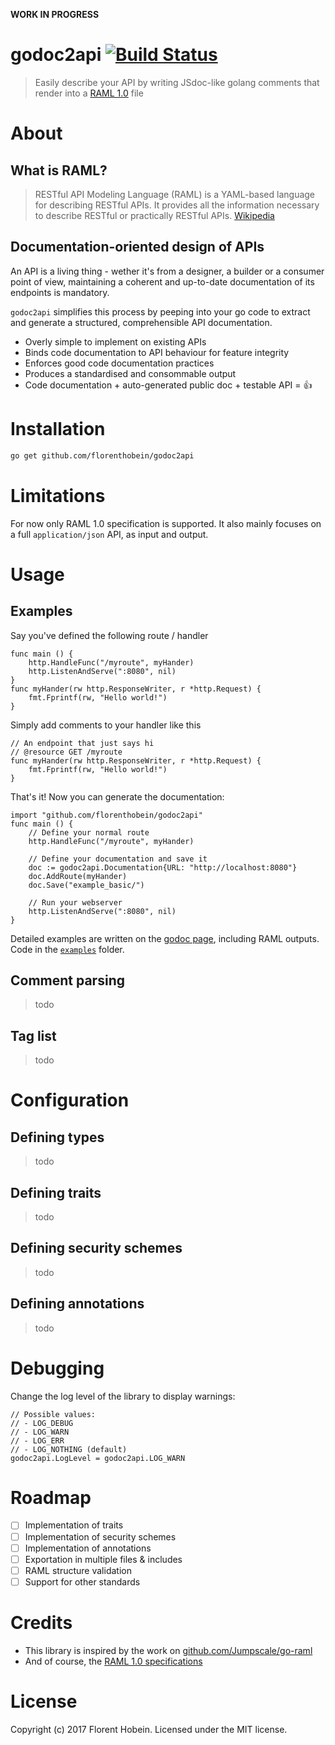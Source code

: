 **WORK IN PROGRESS**

godoc2api [![Build Status](https://travis-ci.org/florenthobein/godoc2api.svg?branch=master)](https://travis-ci.org/florenthobein/godoc2api)
===
> Easily describe your API by writing JSdoc-like golang comments that render into a [RAML 1.0](https://raml.org/) file

# About
## What is RAML?

> RESTful API Modeling Language (RAML) is a YAML-based language for describing RESTful APIs. It provides all the information necessary to describe RESTful or practically RESTful APIs.
[Wikipedia](https://en.wikipedia.org/wiki/RAML_(software))

## Documentation-oriented design of APIs

An API is a living thing - wether it's from a designer, a builder or a consumer point of view, maintaining a coherent and up-to-date documentation of its endpoints is mandatory.

`godoc2api` simplifies this process by peeping into your go code to extract and generate a structured, comprehensible API documentation.

* Overly simple to implement on existing APIs
* Binds code documentation to API behaviour for feature integrity
* Enforces good code documentation practices
* Produces a standardised and consommable output
* Code documentation + auto-generated public doc + testable API = 👍

# Installation

```bash
go get github.com/florenthobein/godoc2api
```

# Limitations

For now only RAML 1.0 specification is supported. It also mainly focuses on a full `application/json` API, as input and output.

# Usage

## Examples

Say you've defined the following route / handler

```golang
func main () {
    http.HandleFunc("/myroute", myHander)
    http.ListenAndServe(":8080", nil)
}
func myHander(rw http.ResponseWriter, r *http.Request) {
    fmt.Fprintf(rw, "Hello world!")
}
```
Simply add comments to your handler like this
```golang
// An endpoint that just says hi
// @resource GET /myroute
func myHander(rw http.ResponseWriter, r *http.Request) {
    fmt.Fprintf(rw, "Hello world!")
}
```
That's it! Now you can generate the documentation:
```golang
import "github.com/florenthobein/godoc2api"
func main () {
    // Define your normal route
    http.HandleFunc("/myroute", myHander)

    // Define your documentation and save it
    doc := godoc2api.Documentation{URL: "http://localhost:8080"}
    doc.AddRoute(myHander)
    doc.Save("example_basic/")

    // Run your webserver
    http.ListenAndServe(":8080", nil)
}
```

Detailed examples are written on the [godoc page](https://godoc.org/github.com/florenthobein/godoc2api/examples), including RAML outputs. \
Code in the [`examples`](https://github.com/florenthobein/godoc2api/tree/master/examples) folder.

## Comment parsing

> todo

## Tag list

> todo

# Configuration

## Defining types

> todo

## Defining traits

> todo

## Defining security schemes

> todo

## Defining annotations

> todo

# Debugging

Change the log level of the library to display warnings:
```golang
// Possible values:
// - LOG_DEBUG
// - LOG_WARN
// - LOG_ERR
// - LOG_NOTHING (default)
godoc2api.LogLevel = godoc2api.LOG_WARN
```

# Roadmap

- [ ] Implementation of traits
- [ ] Implementation of security schemes
- [ ] Implementation of annotations
- [ ] Exportation in multiple files & includes
- [ ] RAML structure validation
- [ ] Support for other standards

# Credits
 
 * This library is inspired by the work on [github.com/Jumpscale/go-raml](github.com/Jumpscale)
 * And of course, the [RAML 1.0 specifications](https://github.com/raml-org/raml-spec/blob/master/versions/raml-10/raml-10.md)

# License

Copyright (c) 2017 Florent Hobein. Licensed under the MIT license.
